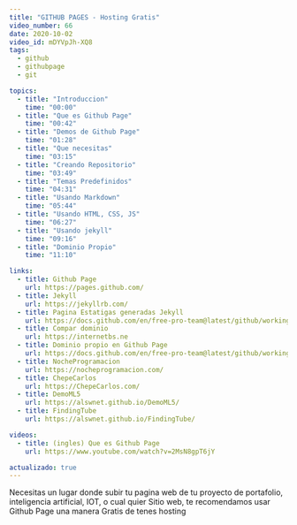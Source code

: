 ```yaml
---
title: "GITHUB PAGES - Hosting Gratis"
video_number: 66
date: 2020-10-02
video_id: mDYVpJh-XQ8
tags:
  - github
  - githubpage
  - git

topics:
  - title: "Introduccion"
    time: "00:00"
  - title: "Que es Github Page"
    time: "00:42"
  - title: "Demos de Github Page"
    time: "01:28"
  - title: "Que necesitas"
    time: "03:15"
  - title: "Creando Repositorio"
    time: "03:49"
  - title: "Temas Predefinidos"
    time: "04:31"
  - title: "Usando Markdown"
    time: "05:44"
  - title: "Usando HTML, CSS, JS"
    time: "06:27"
  - title: "Usando jekyll"
    time: "09:16"
  - title: "Dominio Propio"
    time: "11:10"

links:
  - title: Github Page
    url: https://pages.github.com/
  - title: Jekyll
    url: https://jekyllrb.com/
  - title: Pagina Estatigas generadas Jekyll
    url: https://docs.github.com/en/free-pro-team@latest/github/working-with-github-pages/setting-up-a-github-pages-site-with-jekyll
  - title: Compar dominio
    url: https://internetbs.ne
  - title: Dominio propio en Github Page
    url: https://docs.github.com/en/free-pro-team@latest/github/working-with-github-pages/configuring-a-custom-domain-for-your-github-pages-site
  - title: NocheProgramacion
    url: https://nocheprogramacion.com/
  - title: ChepeCarlos
    url: https://ChepeCarlos.com/
  - title: DemoML5
    url: https://alswnet.github.io/DemoML5/
  - title: FindingTube
    url: https://alswnet.github.io/FindingTube/

videos:
  - title: (ingles) Que es Github Page
    url: https://www.youtube.com/watch?v=2MsN8gpT6jY

actualizado: true
---
```


Necesitas un lugar donde subir tu pagina web de tu proyecto de portafolio, inteligencia artificial,  IOT, o cual quier Sitio web, te recomendamos usar Github Page una manera Gratis de tenes hosting
